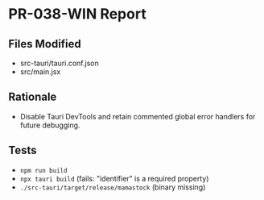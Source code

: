 # PR-038-WIN Report

## Files Modified
- src-tauri/tauri.conf.json
- src/main.jsx

## Rationale
- Disable Tauri DevTools and retain commented global error handlers for future debugging.

## Tests
- `npm run build`
- `npx tauri build` (fails: "identifier" is a required property)
- `./src-tauri/target/release/mamastock` (binary missing)
